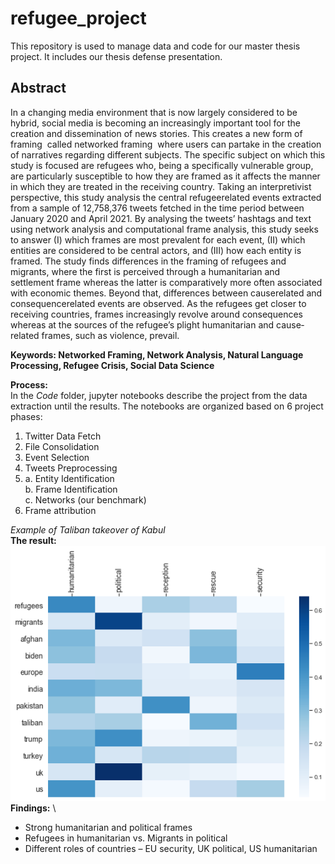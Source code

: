 # refugee_project
This repository is used to manage data and code for our master thesis project. It includes our thesis defense presentation.

## Abstract
In a changing media environment that is now largely considered to be hybrid, social media is becoming an increasingly important tool for the creation and dissemination of news stories. This creates a new form of framing ­ called networked framing ­ where users can partake in the creation of narratives regarding different subjects. 
The specific subject on which this study is focused are refugees who, being a specifically vulnerable group, are particularly susceptible to how they are framed as it affects the manner in which they are treated in the receiving country. 
Taking an interpretivist perspective, this study analysis the central refugee­related events extracted from a sample of 12,758,376 tweets fetched in the time period between January 2020 and April 2021.
By analysing the tweets’ hashtags and text using network analysis and computational frame analysis, this study seeks to answer (I) which frames are most prevalent for each event, (II) which entities are considered to be central actors, and (III) how each entity is framed. 
The study finds differences in the framing of refugees and migrants, where the first is perceived through a humanitarian and settlement frame whereas the latter is comparatively more often associated with economic themes. 
Beyond that, differences between cause­related and consequence­related events are observed. 
As the refugees get closer to receiving countries, frames increasingly revolve around consequences whereas at the sources of the refugee’s plight humanitarian and cause­related frames, such as violence, prevail.

**Keywords: Networked Framing, Network Analysis, Natural Language Processing, Refugee Crisis, Social Data Science**

**Process:** \
In the *Code* folder, jupyter notebooks describe the project from the data extraction until the results.
The notebooks are organized based on 6 project phases:
 1. Twitter Data Fetch
 2. File Consolidation
 3. Event Selection
 4. Tweets Preprocessing
 5. a. Entity Identification \
 	b. Frame Identification \
 	c. Networks (our benchmark) 
 6. Frame attribution

*Example of Taliban takeover of Kabul* \
**The result:** \
![Frames in the Taliban takeover Twitter debate](afghanistan_heatmap.png "Frames in the Taliban takeover Twitter debate") \
**Findings:** \
 - Strong humanitarian and political frames
 - Refugees in humanitarian vs. Migrants in political
 - Different roles of countries – EU security, UK political, US humanitarian




